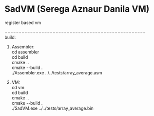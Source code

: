 # SadVM (Serega Aznaur Danila VM)
register based vm<br />

==================================================<br />
build: <br />

1) Assembler: <br />
cd assembler  <br />
cd build<br />
cmake ..<br />
cmake --build .<br />
./Assembler.exe ../../tests/array_average.asm<br />

2) VM:<br />
cd vm<br />
cd build<br />
cmake ..<br />
cmake --build .<br />
./SadVM.exe ../../tests/array_average.bin<br />
  
